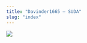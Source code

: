 ```yaml
---
title: "Davinder1665 – SUDA"
slug: "index"
---
```


[![](/wp-content/2007/11/Davinder1665-300x225.jpg)](/wp-content/2007/11/Davinder1665.jpg)